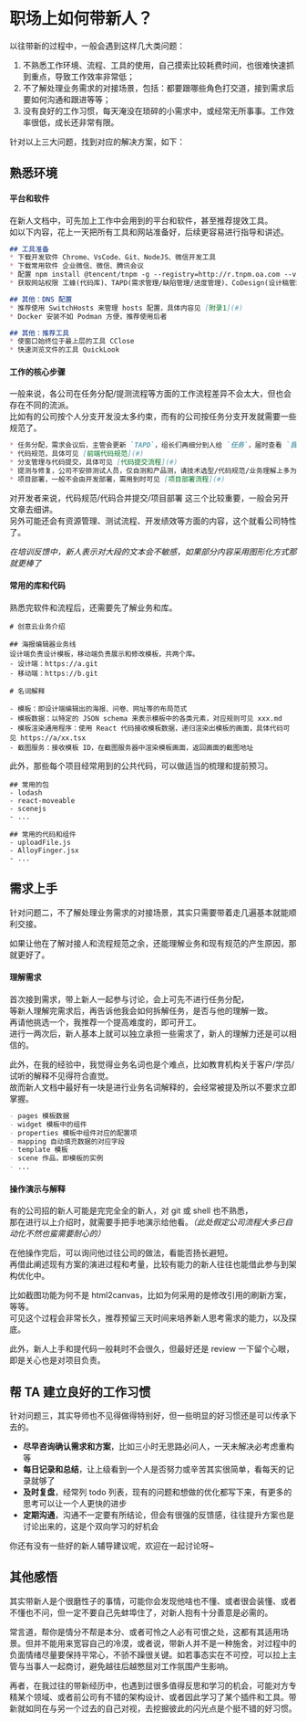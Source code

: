# 职场上如何带新人？

以往带新的过程中，一般会遇到这样几大类问题：

1. 不熟悉工作环境、流程、工具的使用，自己摸索比较耗费时间，也很难快速抓到重点，导致工作效率非常低；
2. 不了解处理业务需求的对接场景，包括：都要跟哪些角色打交道，接到需求后要如何沟通和跟进等等；
3. 没有良好的工作习惯，每天淹没在琐碎的小需求中，或经常无所事事。工作效率很低，成长还非常有限。

针对以上三大问题，找到对应的解决方案，如下：

## 熟悉环境

#### 平台和软件

在新人文档中，可先加上工作中会用到的平台和软件，甚至推荐提效工具。<br />
如以下内容，花上一天把所有工具和网站准备好，后续更容易进行指导和讲述。

```md
## 工具准备
* 下载开发软件 Chrome、VsCode、Git、NodeJS、微信开发工具
* 下载常用软件 企业微信、微信、腾讯会议
* 配置 npm install @tencent/tnpm -g --registry=http://r.tnpm.oa.com --verbose
* 获取网站权限 工蜂(代码库)、TAPD(需求管理/缺陷管理/进度管理)、CoDesign(设计稿管理)，皆可找组长

## 其他：DNS 配置
* 推荐使用 SwitchHosts 来管理 hosts 配置，具体内容见 [附录1](#)
* Docker 安装不如 Podman 方便，推荐使用后者

## 其他：推荐工具
* 使窗口始终位于最上层的工具 CClose
* 快速浏览文件的工具 QuickLook
```

#### 工作的核心步骤

一般来说，各公司在任务分配/提测流程等方面的工作流程差异不会太大，但也会存在不同的流派。<br />
比如有的公司按个人分支开发没太多约束，而有的公司按任务分支开发就需要一些规范了。<br />

```md
* 任务分配，需求会议后，主管会更新 `TAPD`，组长们再细分到人给 `任务`，届时查看 `我的待办` 即可
* 代码规范，具体可见 [前端代码规范](#)
* 分支管理与代码提交，具体可见 [代码提交流程](#)
* 提测与修复，公司不安排测试人员，仅自测和产品测，请技术选型/代码规范/业务理解上多为自己的代码负责
* 项目部署，一般不会由开发部署，需用到时可见 [项目部署流程](#)
```

对开发者来说，代码规范/代码合并提交/项目部署 这三个比较重要，一般会另开文章去细讲。<br />
另外可能还会有资源管理、测试流程、开发绩效等方面的内容，这个就看公司特性了。

*在培训反馈中，新人表示对大段的文本会不敏感，如果部分内容采用图形化方式那就更棒了*

#### 常用的库和代码

熟悉完软件和流程后，还需要先了解业务和库。

```
# 创意云业务介绍

## 海报编辑器业务线
设计端负责设计模板，移动端负责展示和修改模板，共两个库。
- 设计端：https://a.git
- 移动端：https://b.git

# 名词解释

- 模板：即设计端编辑出的海报、问卷、网址等的布局范式
- 模板数据：以特定的 JSON schema 来表示模板中的各类元素，对应规则可见 xxx.md
- 模板渲染通用程序：使用 React 代码接收模板数据，递归渲染出模板的画面，具体代码可见 https://a/xx.tsx
- 截图服务：接收模板 ID，在截图服务器中渲染模板画面，返回画面的截图地址
```

此外，那些每个项目经常用到的公共代码，可以做适当的梳理和提前预习。

```
## 常用的包
- lodash
- react-moveable
- scenejs
- ...

## 常用的代码和组件
- uploadFile.js
- AlloyFinger.jsx
- ...
```

## 需求上手

针对问题二，不了解处理业务需求的对接场景，其实只需要带着走几遍基本就能顺利交接。<br />

如果让他在了解对接人和流程规范之余，还能理解业务和现有规范的产生原因，那就更好了。<br />

#### 理解需求

首次接到需求，带上新人一起参与讨论，会上可先不进行任务分配，<br />
等新人理解完需求后，再告诉他我会如何拆解任务，是否与他的理解一致。<br />
再请他挑选一个，我推荐一个提高难度的，即可开工。<br />
进行一两次后，新人基本上就可以独立承担一些需求了，新人的理解力还是可以相信的。

此外，在我的经验中，我觉得业务名词也是个难点，比如教育机构关于客户/学员/试听的解释不见得符合直觉。<br />
故而新人文档中最好有一块是进行业务名词解释的，会经常被提及所以不要求立即掌握。

```md
- pages 模板数据
- widget 模板中的组件
- properties 模板中组件对应的配置项
- mapping 自动填充数据的对应字段
- template 模板
- scene 作品，即模板的实例
- ...
```

#### 操作演示与解释

有的公司招的新人可能是完完全全的新人，对 git 或 shell 也不熟悉，<br />
那在进行以上介绍时，就需要手把手地演示给他看。*（此处假定公司流程大多已自动化不然也蛮需要耐心的）*<br />

在他操作完后，可以询问他过往公司的做法，看能否扬长避短。<br />
再借此阐述现有方案的演进过程和考量，比较有能力的新人往往也能借此参与到架构优化中。

比如截图功能为何不是 html2canvas，比如为何采用的是修改引用的刷新方案，等等。<br />
可见这个过程会非常长久，推荐预留三天时间来培养新人思考需求的能力，以及探底。

此外，新人上手和提代码一般耗时不会很久，但最好还是 review 一下留个心眼，即是关心也是对项目负责。

## 帮 TA 建立良好的工作习惯

针对问题三，其实导师也不见得做得特别好，但一些明显的好习惯还是可以传承下去的。

- **尽早咨询确认需求和方案**，比如三小时无思路必问人，一天未解决必考虑重构等
- **每日记录和总结**，让上级看到一个人是否努力或辛苦其实很简单，看每天的记录就够了
- **及时复盘**，经常列 todo 列表，现有的问题和想做的优化都写下来，有更多的思考可以让一个人更快的进步
- **定期沟通**，沟通不一定要有所结论，但会有很强的反馈感，往往提升方案也是讨论出来的，这是个双向学习的好机会

你还有没有一些好的新人辅导建议呢，欢迎在一起讨论呀~

## 其他感悟

其实带新人是个很磨性子的事情，可能你会发现他啥也不懂、或者很会装懂、或者不懂也不问，但一定不要自己先蚌埠住了，对新人抱有十分善意是必需的。

常言道，帮你是情分不帮是本分、或者可怜之人必有可恨之处，这都有其适用场景。但并不能用来宽容自己的冷漠，或者说，带新人并不是一种施舍，对过程中的负面情绪尽量要保持平常心，不骄不躁很关键。如若事态实在不可控，可以拉上主管与当事人一起商讨，避免越往后越憋屈对工作氛围产生影响。

再者，在我过往的带新经历中，也遇到过很多值得反思和学习的机会，可能对方专精某个领域、或者前公司有不错的架构设计、或者因此学习了某个插件和工具。带新就如同在与另一个过去的自己对视，去挖掘彼此的闪光点是个挺不错的好习惯。
